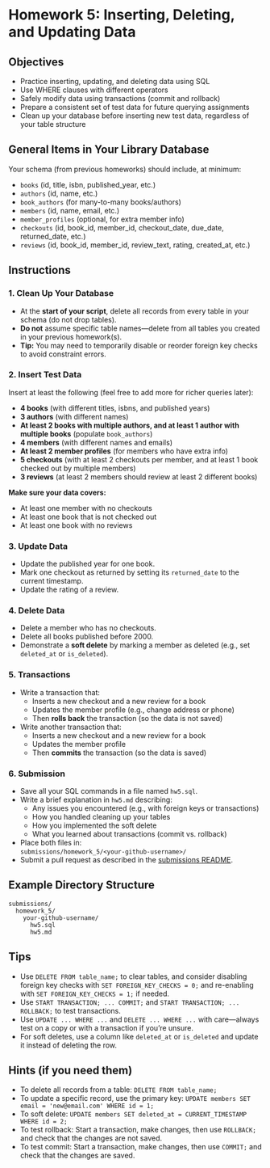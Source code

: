 # Homework 5: Inserting, Deleting, and Updating Data

## Objectives

- Practice inserting, updating, and deleting data using SQL
- Use WHERE clauses with different operators
- Safely modify data using transactions (commit and rollback)
- Prepare a consistent set of test data for future querying assignments
- Clean up your database before inserting new test data, regardless of your table structure

## General Items in Your Library Database

Your schema (from previous homeworks) should include, at minimum:

- `books` (id, title, isbn, published_year, etc.)
- `authors` (id, name, etc.)
- `book_authors` (for many-to-many books/authors)
- `members` (id, name, email, etc.)
- `member_profiles` (optional, for extra member info)
- `checkouts` (id, book_id, member_id, checkout_date, due_date, returned_date, etc.)
- `reviews` (id, book_id, member_id, review_text, rating, created_at, etc.)

## Instructions

### 1. Clean Up Your Database

- At the **start of your script**, delete all records from every table in your schema (do not drop tables).
- **Do not** assume specific table names—delete from all tables you created in your previous homework(s).
- **Tip:** You may need to temporarily disable or reorder foreign key checks to avoid constraint errors.

### 2. Insert Test Data

Insert at least the following (feel free to add more for richer queries later):

- **4 books** (with different titles, isbns, and published years)
- **3 authors** (with different names)
- **At least 2 books with multiple authors, and at least 1 author with multiple books** (populate `book_authors`)
- **4 members** (with different names and emails)
- **At least 2 member profiles** (for members who have extra info)
- **5 checkouts** (with at least 2 checkouts per member, and at least 1 book checked out by multiple members)
- **3 reviews** (at least 2 members should review at least 2 different books)

**Make sure your data covers:**

- At least one member with no checkouts
- At least one book that is not checked out
- At least one book with no reviews

### 3. Update Data

- Update the published year for one book.
- Mark one checkout as returned by setting its `returned_date` to the current timestamp.
- Update the rating of a review.

### 4. Delete Data

- Delete a member who has no checkouts.
- Delete all books published before 2000.
- Demonstrate a **soft delete** by marking a member as deleted (e.g., set `deleted_at` or `is_deleted`).

### 5. Transactions

- Write a transaction that:
  - Inserts a new checkout and a new review for a book
  - Updates the member profile (e.g., change address or phone)
  - Then **rolls back** the transaction (so the data is not saved)
- Write another transaction that:
  - Inserts a new checkout and a new review for a book
  - Updates the member profile
  - Then **commits** the transaction (so the data is saved)

### 6. Submission

- Save all your SQL commands in a file named `hw5.sql`.
- Write a brief explanation in `hw5.md` describing:
  - Any issues you encountered (e.g., with foreign keys or transactions)
  - How you handled cleaning up your tables
  - How you implemented the soft delete
  - What you learned about transactions (commit vs. rollback)
- Place both files in:  
  `submissions/homework_5/<your-github-username>/`
- Submit a pull request as described in the [submissions README](../submissions/README.md).

## Example Directory Structure

```
submissions/
  homework_5/
    your-github-username/
      hw5.sql
      hw5.md
```

## Tips

- Use `DELETE FROM table_name;` to clear tables, and consider disabling foreign key checks with `SET FOREIGN_KEY_CHECKS = 0;` and re-enabling with `SET FOREIGN_KEY_CHECKS = 1;` if needed.
- Use `START TRANSACTION; ... COMMIT;` and `START TRANSACTION; ... ROLLBACK;` to test transactions.
- Use `UPDATE ... WHERE ...` and `DELETE ... WHERE ...` with care—always test on a copy or with a transaction if you’re unsure.
- For soft deletes, use a column like `deleted_at` or `is_deleted` and update it instead of deleting the row.

## Hints (if you need them)

- To delete all records from a table: `DELETE FROM table_name;`
- To update a specific record, use the primary key: `UPDATE members SET email = 'new@email.com' WHERE id = 1;`
- To soft delete: `UPDATE members SET deleted_at = CURRENT_TIMESTAMP WHERE id = 2;`
- To test rollback: Start a transaction, make changes, then use `ROLLBACK;` and check that the changes are not saved.
- To test commit: Start a transaction, make changes, then use `COMMIT;` and check that the changes are saved.
